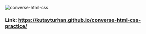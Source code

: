 ![converse-html-css](https://user-images.githubusercontent.com/109773810/218587300-b24e231d-0c7a-4e41-939e-d53b818d323c.jpg)

### Link: https://kutayturhan.github.io/converse-html-css-practice/
